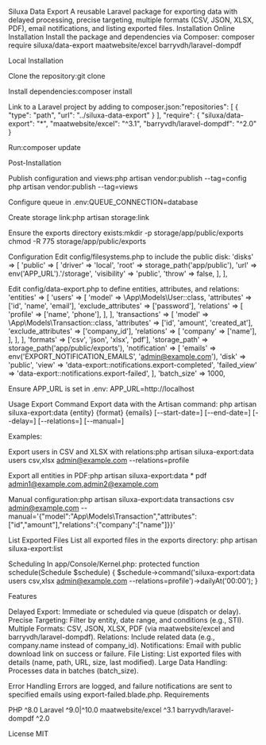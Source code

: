 Siluxa Data Export
A reusable Laravel package for exporting data with delayed processing, precise targeting, multiple formats (CSV, JSON, XLSX, PDF), email notifications, and listing exported files.
Installation
Online Installation
Install the package and dependencies via Composer:
composer require siluxa/data-export maatwebsite/excel barryvdh/laravel-dompdf

Local Installation

Clone the repository:git clone <repository-url>


Install dependencies:composer install


Link to a Laravel project by adding to composer.json:"repositories": [
    {
        "type": "path",
        "url": "../siluxa-data-export"
    }
],
"require": {
    "siluxa/data-export": "*",
    "maatwebsite/excel": "^3.1",
    "barryvdh/laravel-dompdf": "^2.0"
}


Run:composer update



Post-Installation

Publish configuration and views:php artisan vendor:publish --tag=config
php artisan vendor:publish --tag=views


Configure queue in .env:QUEUE_CONNECTION=database


Create storage link:php artisan storage:link


Ensure the exports directory exists:mkdir -p storage/app/public/exports
chmod -R 775 storage/app/public/exports



Configuration
Edit config/filesystems.php to include the public disk:
'disks' => [
    'public' => [
        'driver' => 'local',
        'root' => storage_path('app/public'),
        'url' => env('APP_URL').'/storage',
        'visibility' => 'public',
        'throw' => false,
    ],
],

Edit config/data-export.php to define entities, attributes, and relations:
'entities' => [
    'users' => [
        'model' => \App\Models\User::class,
        'attributes' => ['id', 'name', 'email'],
        'exclude_attributes' => ['password'],
        'relations' => [
            'profile' => ['name', 'phone'],
        ],
    ],
    'transactions' => [
        'model' => \App\Models\Transaction::class,
        'attributes' => ['id', 'amount', 'created_at'],
        'exclude_attributes' => ['company_id'],
        'relations' => [
            'company' => ['name'],
        ],
    ],
],
'formats' => ['csv', 'json', 'xlsx', 'pdf'],
'storage_path' => storage_path('app/public/exports'),
'notification' => [
    'emails' => env('EXPORT_NOTIFICATION_EMAILS', 'admin@example.com'),
    'disk' => 'public',
    'view' => 'data-export::notifications.export-completed',
    'failed_view' => 'data-export::notifications.export-failed',
],
'batch_size' => 1000,

Ensure APP_URL is set in .env:
APP_URL=http://localhost

Usage
Export Command
Export data with the Artisan command:
php artisan siluxa-export:data {entity} {format} {emails} [--start-date=] [--end-date=] [--delay=] [--relations=] [--manual=]

Examples:

Export users in CSV and XLSX with relations:php artisan siluxa-export:data users csv,xlsx admin@example.com --relations=profile


Export all entities in PDF:php artisan siluxa-export:data * pdf admin1@example.com,admin2@example.com


Manual configuration:php artisan siluxa-export:data transactions csv admin@example.com --manual='{"model":"App\\Models\\Transaction","attributes":["id","amount"],"relations":{"company":["name"]}}'



List Exported Files
List all exported files in the exports directory:
php artisan siluxa-export:list

Scheduling
In app/Console/Kernel.php:
protected function schedule(Schedule $schedule)
{
    $schedule->command('siluxa-export:data users csv,xlsx admin@example.com --relations=profile')->dailyAt('00:00');
}

Features

Delayed Export: Immediate or scheduled via queue (dispatch or delay).
Precise Targeting: Filter by entity, date range, and conditions (e.g., STI).
Multiple Formats: CSV, JSON, XLSX, PDF (via maatwebsite/excel and barryvdh/laravel-dompdf).
Relations: Include related data (e.g., company.name instead of company_id).
Notifications: Email with public download link on success or failure.
File Listing: List exported files with details (name, path, URL, size, last modified).
Large Data Handling: Processes data in batches (batch_size).

Error Handling
Errors are logged, and failure notifications are sent to specified emails using export-failed.blade.php.
Requirements

PHP ^8.0
Laravel ^9.0|^10.0
maatwebsite/excel ^3.1
barryvdh/laravel-dompdf ^2.0

License
MIT
